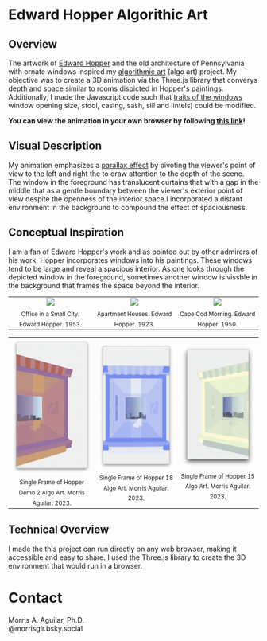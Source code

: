 # Edward Hopper Algorithic Art

## Overview
The artwork of [Edward Hopper](https://en.wikipedia.org/wiki/Edward_Hopper) and the old architecture of Pennsylvania with ornate windows inspired my [algorithmic art](https://en.wikipedia.org/wiki/Algorithmic_art) (algo art) project. My objective was to create a 3D animation via the Three.js library that converys depth and space similar to rooms dispicted in Hopper's paintings. Additionally, I made the Javascript code such that [traits of the windows](https://www.windowsonlineuk.co.uk/blog/what-are-the-different-parts-of-a-window/) window opening size, stool, casing, sash, sill and lintels) could be modified.

<b>You can view the animation in your own browser by following [this link]()!</b>

## Visual Description 
My animation emphasizes a [parallax effect](https://en.wikipedia.org/wiki/Parallax) by pivoting the viewer's point of view to the left and right the to draw attention to the depth of the scene. The window in the foreground has translucent curtains that with a gap in the middle that as a gentle boundary between the viewer's exterior point of view despite the openness of the interior space.I incorporated a distant environment in the background to compound the effect of spaciousness.

## Conceptual Inspiration
I am a fan of Edward Hopper's work and as pointed out by other admirers of his work, Hopper incorporates windows into his paintings. These windows tend to be large and reveal a spacious interior. As one looks through the depicted window in the foreground, sometimes another window is vissble in the background that frames the space beyond the interior.

<table>
  <tr>
    <td align="center">
      <img src="https://uploads3.wikiart.org/images/edward-hopper/not_detected_235610.jpg" width="250"/><br/>
      <sub>Office in a Small City. Edward Hopper. 1953.</sub>
    </td>
    <td align="center">
      <img src="https://uploads0.wikiart.org/images/edward-hopper/apartment-houses.jpg" width="250"/><br/>
      <sub>Apartment Houses. Edward Hopper. 1923.</sub>
    </td>
    <td align="center">
      <img src="https://uploads0.wikiart.org/images/edward-hopper/cape-cod-morning.jpg" width="250"/><br/>
      <sub>Cape Cod Morning. Edward Hopper. 1950.</sub>
    </td>
  </tr>
</table>
<table>
  <tr>
    <td align="center">
      <img src="media/morris_aguilar_hopper_demo_2_screenshot.png" width="250"/><br/>
      <sub>Single Frame of Hopper Demo 2 Algo Art. Morris Aguilar. 2023.</sub>
    </td>
    <td align="center">
      <img src="media/morris_aguilar_hopper_18_screenshot.png" width="250"/><br/>
      <sub>Single Frame of Hopper 18 Algo Art. Morris Aguilar. 2023.</sub>
    </td>
    <td align="center">
      <img src="media/morris_aguilar_hopper_15_screenshot.png" width="250"/><br/>
      <sub>Single Frame of Hopper 15 Algo Art. Morris Aguilar. 2023.</sub>
    </td>
  </tr>
</table>

## Technical Overview
I made the this project can run directly on any web browser, making it accessible and easy to share. I used the Three.js library to create the 3D environment that would run in a browser. 

# Contact
Morris A. Aguilar, Ph.D.<br>
@morrisglr.bsky.social